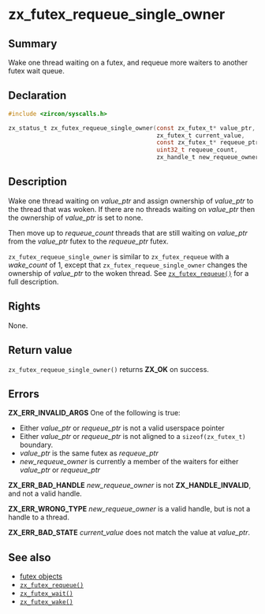 <!-- Generated by zircon/scripts/update-docs-from-fidl, do not edit! -->
# zx_futex_requeue_single_owner

## Summary

Wake one thread waiting on a futex, and requeue more waiters to another futex wait queue.

## Declaration

```c
#include <zircon/syscalls.h>

zx_status_t zx_futex_requeue_single_owner(const zx_futex_t* value_ptr,
                                          zx_futex_t current_value,
                                          const zx_futex_t* requeue_ptr,
                                          uint32_t requeue_count,
                                          zx_handle_t new_requeue_owner);
```

## Description

Wake one thread waiting on *value_ptr* and assign ownership of *value_ptr* to
the thread that was woken. If there are no threads waiting on *value_ptr* then
the ownership of *value_ptr* is set to none.

Then move up to *requeue_count* threads that are still waiting on *value_ptr* from
the *value_ptr* futex to the *requeue_ptr* futex.

`zx_futex_requeue_single_owner` is similar to `zx_futex_requeue` with a
*wake_count* of 1, except that `zx_futex_requeue_single_owner` changes the
ownership of *value_ptr* to the woken thread.
See [`zx_futex_requeue()`] for a full description.

## Rights

None.

## Return value

`zx_futex_requeue_single_owner()` returns **ZX_OK** on success.

## Errors

**ZX_ERR_INVALID_ARGS**  One of the following is true:

+ Either *value_ptr* or *requeue_ptr* is not a valid userspace pointer
+ Either *value_ptr* or *requeue_ptr* is not aligned to a `sizeof(zx_futex_t)` boundary.
+ *value_ptr* is the same futex as *requeue_ptr*
+ *new_requeue_owner* is currently a member of the waiters for either *value_ptr* or *requeue_ptr*

**ZX_ERR_BAD_HANDLE**  *new_requeue_owner* is not **ZX_HANDLE_INVALID**, and not a valid handle.

**ZX_ERR_WRONG_TYPE**  *new_requeue_owner* is a valid handle, but is not a handle to a thread.

**ZX_ERR_BAD_STATE**  *current_value* does not match the value at *value_ptr*.

## See also

 - [futex objects]
 - [`zx_futex_requeue()`]
 - [`zx_futex_wait()`]
 - [`zx_futex_wake()`]

[futex objects]: /docs/reference/kernel_objects/futex.md
[`zx_futex_requeue()`]: futex_requeue.md
[`zx_futex_wait()`]: futex_wait.md
[`zx_futex_wake()`]: futex_wake.md

